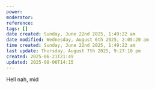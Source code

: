 ```yaml
---
power: 
moderator: 
reference: 
tags: []
date created: Sunday, June 22nd 2025, 1:49:22 am
date modified: Wednesday, August 6th 2025, 2:05:20 am
time created: Sunday, June 22nd 2025, 1:49:22 am
last update: Thursday, August 7th 2025, 9:27:10 pm
created: 2025-06-21T21:49
updated: 2025-08-06T14:15
---
```

Hell nah, mid
